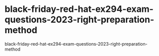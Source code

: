# black-friday-red-hat-ex294-exam-questions-2023-right-preparation-method
black-friday-red-hat-ex294-exam-questions-2023-right-preparation-method

